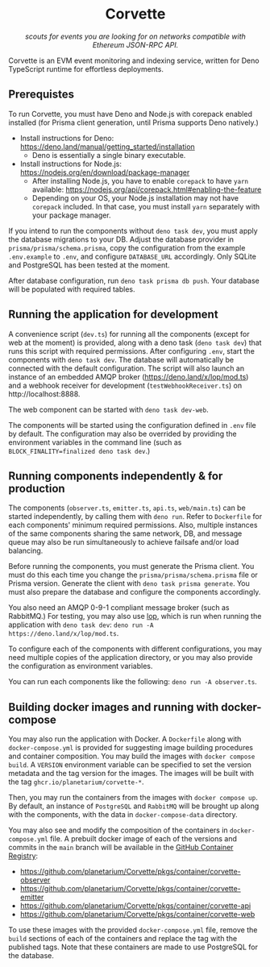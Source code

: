 <div align="center">
  
# Corvette
*scouts for events you are looking for on networks compatible with Ethereum
JSON-RPC API.*
</div>

Corvette is an EVM event monitoring and indexing service, written for Deno
TypeScript runtime for effortless deployments.


## Prerequistes

To run Corvette, you must have Deno and Node.js with corepack enabled installed
(for Prisma client generation, until Prisma supports Deno natively.)

* Install instructions for Deno:
  https://deno.land/manual/getting_started/installation
  * Deno is essentially a single binary executable.
* Install instructions for Node.js:
  https://nodejs.org/en/download/package-manager
  * After installing Node.js, you have to enable `corepack` to have `yarn`
    available: https://nodejs.org/api/corepack.html#enabling-the-feature
  * Depending on your OS, your Node.js installation may not have `corepack`
    included. In that case, you must install `yarn` separately with your
    package manager.

If you intend to run the components without `deno task dev`, you must apply the
database migrations to your DB. Adjust the database provider in
`prisma/prisma/schema.prisma`, copy the configuration from the example
`.env.example` to `.env`, and configure `DATABASE_URL` accordingly. Only SQLite
and PostgreSQL has been tested at the moment.

After database configuration, run `deno task prisma db push`. Your database
will be populated with required tables.


## Running the application for development

A convenience script (`dev.ts`) for running all the components (except for web
at the moment) is provided, along with a deno task (`deno task dev`) that runs
this script with required permissions. After configuring `.env`, start the
components with `deno task dev`. The database will automatically be connected
with the default configuration. The script will also launch an instance of an
embedded AMQP broker (https://deno.land/x/lop/mod.ts) and a webhook receiver
for development (`testWebhookReceiver.ts`) on http://localhost:8888.

The web component can be started with `deno task dev-web`.

The components will be started using the configuration defined in `.env` file
by default. The configuration may also be overrided by providing the
environment variables in the command line (such as
`BLOCK_FINALITY=finalized deno task dev`.)


## Running components independently & for production

The components (`observer.ts`, `emitter.ts`, `api.ts`, `web/main.ts`) can be
started independently, by calling them with `deno run`. Refer to `Dockerfile`
for each components' minimum required permissions. Also, multiple instances
of the same components sharing the same network, DB, and message queue may also
be run simultaneously to achieve failsafe and/or load balancing.

Before running the components, you must generate the Prisma client. You must do
this each time you change the `prisma/prisma/schema.prisma` file or Prisma
version. Generate the client with `deno task prisma generate`. You must also
prepare the database and configure the components accordingly.

You also need an AMQP 0-9-1 compliant message broker (such as RabbitMQ.) For
testing, you may also use [lop](https://deno.land/x/lop/mod.ts), which is run
when running the application with `deno task dev`:
`deno run -A https://deno.land/x/lop/mod.ts`.

To configure each of the components with different configurations, you may need
multiple copies of the application directory, or you may also provide the
configuration as environment variables.

You can run each components like the following:
`deno run -A observer.ts`.


## Building docker images and running with docker-compose

You may also run the application with Docker. A `Dockerfile` along with
`docker-compose.yml` is provided for suggesting image building procedures and
container composition. You may build the images with `docker compose build`.
A `VERSION` environment variable can be specified to set the version metadata
and the tag version for the images. The images will be built with the tag
`ghcr.io/planetarium/corvette-*`.

Then, you may run the containers from the images with `docker compose up`. By
default, an instance of `PostgreSQL` and `RabbitMQ` will be brought up along
with the components, with the data in `docker-compose-data` directory.

You may also see and modify the composition of the containers in
`docker-compose.yml` file. A prebuilt docker image of each of the versions and
commits in the `main` branch will be available in the [GitHub Container
Registry](
https://github.com/orgs/planetarium/packages?ecosystem=container):

* https://github.com/planetarium/Corvette/pkgs/container/corvette-observer
* https://github.com/planetarium/Corvette/pkgs/container/corvette-emitter
* https://github.com/planetarium/Corvette/pkgs/container/corvette-api
* https://github.com/planetarium/Corvette/pkgs/container/corvette-web

To use these images with the provided `docker-compose.yml` file, remove the
`build` sections of each of the containers and replace the tag with the
published tags. Note that these containers are made to use PostgreSQL for the
database.
